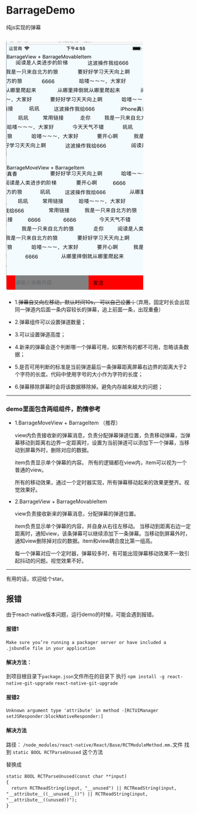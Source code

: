 # BarrageDemo

纯js实现的弹幕

![预览图](https://github.com/NextChampion/BarrageDemo/blob/master/111.gif)
---

- 1.~~弹幕自又向左移动，默认时间10s， 可以自己设置；~~（弃用，固定时长会出现同一弹道内后面一条内容较长的弹幕，追上前面一条，出现重叠）

- 2.弹幕组件可以设置弹道数量；

- 3.可以设置弹道高度；

- 4.新来的弹幕会逐个判断哪一个弹幕可用，如果所有的都不可用，忽略该条数据；

- 5.是否可用判断的标准是当前弹道最后一条弹幕距离屏幕右边界的距离大于2个字符的长度。代码中使用字号的大小作为字符的长度；

- 6.弹幕移除屏幕时会将该数据移除掉。避免内存越来越大的问题；
---
### demo里面包含两组组件，酌情参考
- 1.BarrageMoveView + BarrageItem （推荐）
  
  view内负责接收新的弹幕消息，负责分配弹幕弹道位置，负责移动弹幕，当弹幕移动到距离右边界一定距离时，设置为当前弹道可以添加下一个弹幕，当移动到屏幕外时，删除对应的数据。
  
  item负责显示单个弹幕的内容。 所有的逻辑都在view内，item可以视为一个普通的view。
  
  所有的移动效果，通过一个定时器实现，所有弹幕移动起来的效果更整齐。视觉效果好。
- 2.BarrageView + BarrageMovableItem
  
  view负责接收新来的弹幕消息，分配弹幕的弹道位置。
  
  item负责显示单个弹幕的内容，并自身从右往左移动。 当移动到距离右边一定距离时，通知view，该条弹幕可以继续添加下一条弹幕。当移动到屏幕外时，通知view删除掉对应的数据。item和view耦合度比第一组高。
  
  每一个弹幕对应一个定时器，弹幕较多时，有可能出现弹幕移动效果不一致引起抖动的问题。视觉效果不好。

---

有用的话，欢迎给个star。

## 报错
由于react-native版本问题，运行demo的时候，可能会遇到报错。

#### 报错1
```
Make sure you’re running a packager server or have included a .jsbundle file in your application
```
#### 解决方法：

到项目根目录下`package.json`文件所在的目录下
执行
`
npm install -g react-native-git-upgrade
`
`
react-native-git-upgrade
`


#### 报错2
```
Unknown argument type 'attribute' in method -[RCTUIManager setJSResponder:blockNativeResponder:]
```

#### 解决方法

路径： `/node_modules/react-native/React/Base/RCTModuleMethod.mm.`文件
找到 `static BOOL RCTParseUnused` 这个方法

替换成

```
static BOOL RCTParseUnused(const char **input)
{
  return RCTReadString(input, "__unused") || RCTReadString(input, "__attribute__((__unused__))") || RCTReadString(input, "__attribute__((unused))");
}
```
